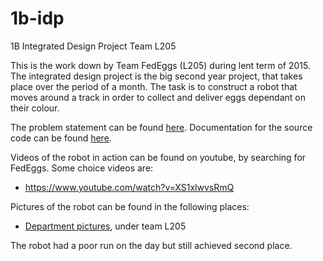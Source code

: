 # 1b-idp
1B Integrated Design Project Team L205

This is the work down by Team FedEggs (L205) during lent term of 2015. The integrated design project is the big second year project, that takes place over the period of a month. The task is to construct a robot that moves around a track in order to collect and deliver eggs dependant on their colour. 

The problem statement can be found [here](http://www3.eng.cam.ac.uk/DesignOffice/idp/resources/current/problem_statements.pdf). Documentation for the source code can be found [here](http://1b-idp.readthedocs.org/en/latest/index.html).

Videos of the robot in action can be found on youtube, by searching for FedEggs. Some choice videos are:
  - https://www.youtube.com/watch?v=XS1xlwvsRmQ
  
Pictures of the robot can be found in the following places:
  - [Department pictures](http://www3.eng.cam.ac.uk/DesignOffice/idp/idp_photos/2015l2/index.html), under team L205 

The robot had a poor run on the day but still achieved second place.
